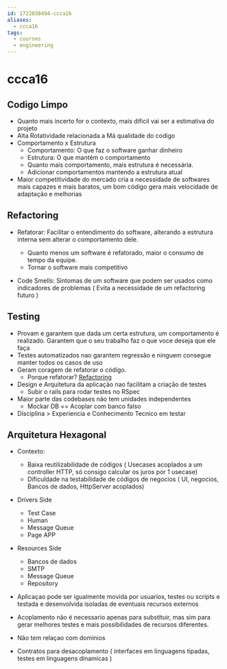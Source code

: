 ```yaml
---
id: 1722038494-ccca16
aliases:
  - ccca16
tags:
  - courses
  - engineering
---
```


# ccca16

## Codigo Limpo

- Quanto mais incerto for o contexto, mais dificil vai ser a estimativa do projeto
- Alta Rotatividade relacionada a Má qualidade do codigo
- Comportamento x Estrutura
  - Comportamento: O que faz o software ganhar dinheiro
  - Estrutura: O que mantém o comportamento
  - Quanto mais comportamento, mais estrutura é necessária.
  - Adicionar comportamentos mantendo a estrutura atual
- Maior competitividade do mercado cria a necessidade de softwares mais capazes e mais baratos, um bom código gera mais velocidade de adaptação e melhorias

## Refactoring

- Refatorar: Facilitar o entendimento do software, alterando a estrutura interna sem alterar o comportamento dele.

  - Quanto menos um software é refatorado, maior o consumo de tempo da equipe.
  - Tornar o software mais competitivo

- Code Smells: Sintomas de um software que podem ser usados como indicadores de problemas ( Evita a necessidade de um refactoring futuro )

## Testing

- Provam e garantem que dada um certa estrutura, um comportamento é realizado. Garantem que o seu trabalho faz o que voce deseja que ele faça
- Testes automatizados nao garantem regressão e ninguem consegue manter todos os casos de uso
- Geram coragem de refatorar o código.
  - Porque refatorar? [Refactoring](#refactoring)
- Design e Arquitetura da aplicação nao facilitam a criação de testes
  - Subir o rails para rodar testes no RSpec
- Maior parte das codebases não tem unidades independentes
  - Mockar DB == Acoplar com banco falso
- Disciplina > Experiencia e Conhecimento Tecnico em testar

## Arquitetura Hexagonal

- Contexto:
  - Baixa reutilizabilidade de códigos ( Usecases acoplados a um controller HTTP, só consigo calcular os juros por 1 usecase)
  - Dificuldade na testabilidade de códigos de negocios ( UI, negocios, Bancos de dados, HttpServer acoplados)

- Drivers Side
  - Test Case
  - Human
  - Message Queue
  - Page APP

- Resources Side
  - Bancos de dados
  - SMTP
  - Message Queue
  - Repository

- Aplicaçao pode ser igualmente movida por usuarios, testes ou scripts e testada e desenvolvida isoladas de eventuais recursos externos
- Acoplamento não é necessario apenas para substituir, mas sim para gerar melhores testes e mais possibilidades de recursos diferentes.
- Não tem relaçao com dominios
- Contratos para desacoplamento ( interfaces em linguagens tipadas, testes em linguagens dinamicas )
